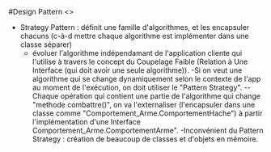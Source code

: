 #Design Pattern <<Strategy >>

- Strategy Pattern : définit une famille d'algorithmes, et les encapsuler chacuns 
  (c-à-d mettre chaque algorithme est implémenter dans une classe séparer) 
    + évoluer l'algorithme indépendamant de l'application cliente qui l'utilise à travers le concept du 
      Coupelage Faible (Relation à Une Interface (qui doit avoir une seule algorithme)).
  -Si on veut une algorithme qui se change dynamiquement selon le 
      contexte de l'app au moment de l'exécution, on doit utiliser le "Pattern Strategy".
  --Chaque opération qui contient une partie de l'algorithme qui change "methode combattre()",
      on va l'externaliser (l'encapsuler dans une classe comme "Comportement_Arme.ComportementHache")
      à partir l'implémentation d'une Interface Comportement_Arme.ComportementArme".
  -Inconvénient du Pattern Strategy : création de beaucoup de classes et d'objets en mémoire.